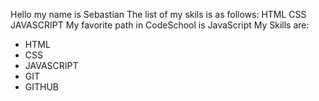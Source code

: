 Hello my name is Sebastian
The list of my skils is as follows:
HTML CSS JAVASCRIPT
My favorite path in CodeSchool is JavaScript
My Skills are:
* HTML
* CSS
* JAVASCRIPT
* GIT
* GITHUB
